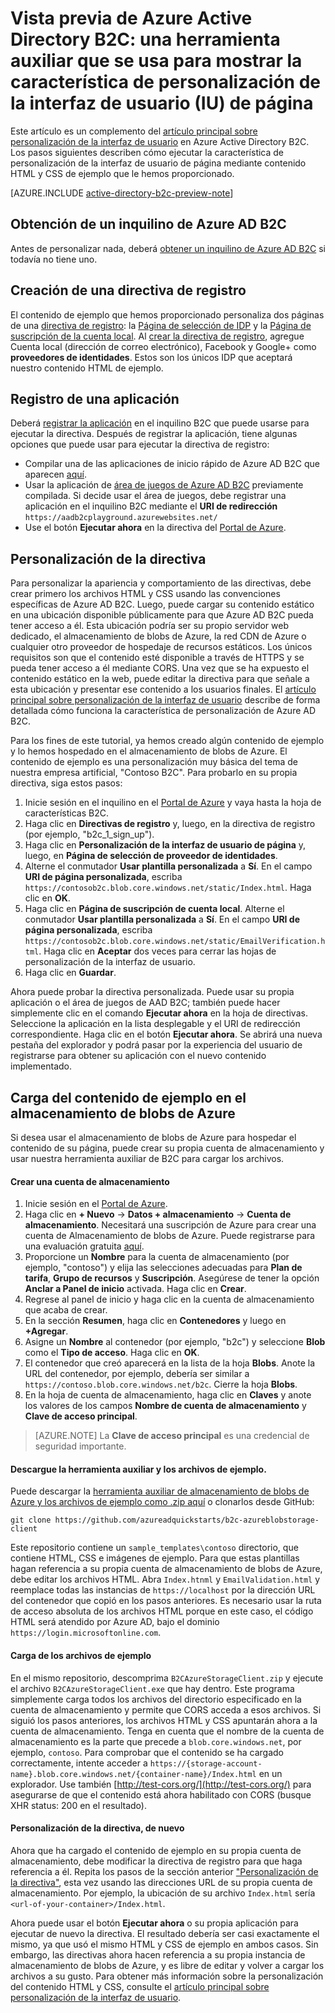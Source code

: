 <properties
	pageTitle="Vista previa de Azure Active Directory B2C: herramienta auxiliar de personalización de la interfaz de usuario de página | Microsoft Azure"
	description="Herramienta auxiliar que se usa para mostrar la característica de personalización de la interfaz de usuario (IU) de página en Azure Active Directory B2C"
	services="active-directory-b2c"
	documentationCenter=""
	authors="swkrish"
	manager="msmbaldwin"
	editor="bryanla"/>

<tags
	ms.service="active-directory-b2c"
	ms.workload="identity"
	ms.tgt_pltfrm="na"
	ms.devlang="na"
	ms.topic="article"
	ms.date="12/22/2015"
	ms.author="swkrish"/>

# Vista previa de Azure Active Directory B2C: una herramienta auxiliar que se usa para mostrar la característica de personalización de la interfaz de usuario (IU) de página

Este artículo es un complemento del [artículo principal sobre personalización de la interfaz de usuario](active-directory-b2c-reference-ui-customization.md) en Azure Active Directory B2C. Los pasos siguientes describen cómo ejecutar la característica de personalización de la interfaz de usuario de página mediante contenido HTML y CSS de ejemplo que le hemos proporcionado.

[AZURE.INCLUDE [active-directory-b2c-preview-note](../../includes/active-directory-b2c-preview-note.md)]

## Obtención de un inquilino de Azure AD B2C

Antes de personalizar nada, deberá [obtener un inquilino de Azure AD B2C](active-directory-b2c-get-started.md) si todavía no tiene uno.

## Creación de una directiva de registro

El contenido de ejemplo que hemos proporcionado personaliza dos páginas de una [directiva de registro](active-directory-b2c-reference-policies.md#how-to-create-a-sign-up-policy): la [Página de selección de IDP](active-directory-b2c-reference-ui-customization.md#identity-provider-selection-page) y la [Página de suscripción de la cuenta local](active-directory-b2c-reference-ui-customization.md#local-account-sign-up-page). Al [crear la directiva de registro](active-directory-b2c-reference-policies.md#how-to-create-a-sign-up-policy), agregue Cuenta local (dirección de correo electrónico), Facebook y Google+ como **proveedores de identidades**. Estos son los únicos IDP que aceptará nuestro contenido HTML de ejemplo.

## Registro de una aplicación

Deberá [registrar la aplicación](active-directory-b2c-app-registration.md) en el inquilino B2C que puede usarse para ejecutar la directiva. Después de registrar la aplicación, tiene algunas opciones que puede usar para ejecutar la directiva de registro:

- Compilar una de las aplicaciones de inicio rápido de Azure AD B2C que aparecen [aquí](active-directory-b2c-overview.md#getting-started).
- Usar la aplicación de [área de juegos de Azure AD B2C](https://aadb2cplayground.azurewebsites.net) previamente compilada. Si decide usar el área de juegos, debe registrar una aplicación en el inquilino B2C mediante el **URI de redirección** `https://aadb2cplayground.azurewebsites.net/`
- Use el botón **Ejecutar ahora** en la directiva del [Portal de Azure](https://portal.azure.com/).

## Personalización de la directiva

Para personalizar la apariencia y comportamiento de las directivas, debe crear primero los archivos HTML y CSS usando las convenciones específicas de Azure AD B2C. Luego, puede cargar su contenido estático en una ubicación disponible públicamente para que Azure AD B2C pueda tener acceso a él. Esta ubicación podría ser su propio servidor web dedicado, el almacenamiento de blobs de Azure, la red CDN de Azure o cualquier otro proveedor de hospedaje de recursos estáticos. Los únicos requisitos son que el contenido esté disponible a través de HTTPS y se pueda tener acceso a él mediante CORS. Una vez que se ha expuesto el contenido estático en la web, puede editar la directiva para que señale a esta ubicación y presentar ese contenido a los usuarios finales. El [artículo principal sobre personalización de la interfaz de usuario](active-directory-b2c-reference-ui-customization.md) describe de forma detallada cómo funciona la característica de personalización de Azure AD B2C.

Para los fines de este tutorial, ya hemos creado algún contenido de ejemplo y lo hemos hospedado en el almacenamiento de blobs de Azure. El contenido de ejemplo es una personalización muy básica del tema de nuestra empresa artificial, "Contoso B2C". Para probarlo en su propia directiva, siga estos pasos:

1. Inicie sesión en el inquilino en el [Portal de Azure](https://portal.azure.com/) y vaya hasta la hoja de características B2C.
2. Haga clic en **Directivas de registro** y, luego, en la directiva de registro (por ejemplo, "b2c\_1\_sign\_up").
3. Haga clic en **Personalización de la interfaz de usuario de página** y, luego, en **Página de selección de proveedor de identidades**.
4. Alterne el conmutador **Usar plantilla personalizada** a **Sí**. En el campo **URI de página personalizada**, escriba `https://contosob2c.blob.core.windows.net/static/Index.html`. Haga clic en **OK**.
5. Haga clic en **Página de suscripción de cuenta local**. Alterne el conmutador **Usar plantilla personalizada** a **Sí**. En el campo **URI de página personalizada**, escriba `https://contosob2c.blob.core.windows.net/static/EmailVerification.html`. Haga clic en **Aceptar** dos veces para cerrar las hojas de personalización de la interfaz de usuario.
6. Haga clic en **Guardar**.

Ahora puede probar la directiva personalizada. Puede usar su propia aplicación o el área de juegos de AAD B2C; también puede hacer simplemente clic en el comando **Ejecutar ahora** en la hoja de directivas. Seleccione la aplicación en la lista desplegable y el URI de redirección correspondiente. Haga clic en el botón **Ejecutar ahora**. Se abrirá una nueva pestaña del explorador y podrá pasar por la experiencia del usuario de registrarse para obtener su aplicación con el nuevo contenido implementado.

## Carga del contenido de ejemplo en el almacenamiento de blobs de Azure

Si desea usar el almacenamiento de blobs de Azure para hospedar el contenido de su página, puede crear su propia cuenta de almacenamiento y usar nuestra herramienta auxiliar de B2C para cargar los archivos.

#### Crear una cuenta de almacenamiento

1. Inicie sesión en el [Portal de Azure](https://portal.azure.com/).
2. Haga clic en **+ Nuevo** -> **Datos + almacenamiento** -> **Cuenta de almacenamiento**. Necesitará una suscripción de Azure para crear una cuenta de Almacenamiento de blobs de Azure. Puede registrarse para una evaluación gratuita [aquí](https://azure.microsoft.com/pricing/free-trial/).
3. Proporcione un **Nombre** para la cuenta de almacenamiento (por ejemplo, "contoso") y elija las selecciones adecuadas para **Plan de tarifa**, **Grupo de recursos** y **Suscripción**. Asegúrese de tener la opción **Anclar a Panel de inicio** activada. Haga clic en **Crear**.
4. Regrese al panel de inicio y haga clic en la cuenta de almacenamiento que acaba de crear.
5. En la sección **Resumen**, haga clic en **Contenedores** y luego en **+Agregar**.
6. Asigne un **Nombre** al contenedor (por ejemplo, "b2c") y seleccione **Blob** como el **Tipo de acceso**. Haga clic en **OK**.
7. El contenedor que creó aparecerá en la lista de la hoja **Blobs**. Anote la URL del contenedor, por ejemplo, debería ser similar a `https://contoso.blob.core.windows.net/b2c`. Cierre la hoja **Blobs**.
8. En la hoja de cuenta de almacenamiento, haga clic en **Claves** y anote los valores de los campos **Nombre de cuenta de almacenamiento** y **Clave de acceso principal**.

> [AZURE.NOTE]
	La **Clave de acceso principal** es una credencial de seguridad importante.

#### Descargue la herramienta auxiliar y los archivos de ejemplo.

Puede descargar la [herramienta auxiliar de almacenamiento de blobs de Azure y los archivos de ejemplo como .zip aquí](https://github.com/azureadquickstarts/b2c-azureblobstorage-client/archive/master.zip) o clonarlos desde GitHub:

```
git clone https://github.com/azureadquickstarts/b2c-azureblobstorage-client
```

Este repositorio contiene un `sample_templates\contoso` directorio, que contiene HTML, CSS e imágenes de ejemplo. Para que estas plantillas hagan referencia a su propia cuenta de almacenamiento de blobs de Azure, debe editar los archivos HTML. Abra `Index.htnml` y `EmailValidation.html` y reemplace todas las instancias de `https://localhost` por la dirección URL del contenedor que copió en los pasos anteriores. Es necesario usar la ruta de acceso absoluta de los archivos HTML porque en este caso, el código HTML será atendido por Azure AD, bajo el dominio `https://login.microsoftonline.com`.

#### Carga de los archivos de ejemplo

En el mismo repositorio, descomprima `B2CAzureStorageClient.zip` y ejecute el archivo `B2CAzureStorageClient.exe` que hay dentro. Este programa simplemente carga todos los archivos del directorio especificado en la cuenta de almacenamiento y permite que CORS acceda a esos archivos. Si siguió los pasos anteriores, los archivos HTML y CSS apuntarán ahora a la cuenta de almacenamiento. Tenga en cuenta que el nombre de la cuenta de almacenamiento es la parte que precede a `blob.core.windows.net`, por ejemplo, `contoso`. Para comprobar que el contenido se ha cargado correctamente, intente acceder a `https://{storage-account-name}.blob.core.windows.net/{container-name}/Index.html` en un explorador. Use también [http://test-cors.org/](http://test-cors.org/) para asegurarse de que el contenido está ahora habilitado con CORS (busque XHR status: 200 en el resultado).

#### Personalización de la directiva, de nuevo

Ahora que ha cargado el contenido de ejemplo en su propia cuenta de almacenamiento, debe modificar la directiva de registro para que haga referencia a él. Repita los pasos de la sección anterior ["Personalización de la directiva"](#customize-your-policy), esta vez usando las direcciones URL de su propia cuenta de almacenamiento. Por ejemplo, la ubicación de su archivo `Index.html` sería `<url-of-your-container>/Index.html`.
        
Ahora puede usar el botón **Ejecutar ahora** o su propia aplicación para ejecutar de nuevo la directiva. El resultado debería ser casi exactamente el mismo, ya que usó el mismo HTML y CSS de ejemplo en ambos casos. Sin embargo, las directivas ahora hacen referencia a su propia instancia de almacenamiento de blobs de Azure, y es libre de editar y volver a cargar los archivos a su gusto. Para obtener más información sobre la personalización del contenido HTML y CSS, consulte el [artículo principal sobre personalización de la interfaz de usuario](active-directory-b2c-reference-ui-customization.md).

<!---HONumber=AcomDC_0128_2016-->